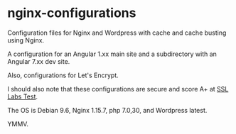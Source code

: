# nginx-configurations

Configuration files for Nginx and Wordpress with cache and cache busting using Nginx.

A configuration for an Angular 1.xx main site and a subdirectory with an Angular 7.xx dev site.

Also, configurations for Let's Encrypt.

I should also note that these configurations are secure and score A+ at [SSL Labs Test](https://www.ssllabs.com/ssltest/index.html).

The OS is Debian 9.6, Nginx 1.15.7, php 7.0,30, and Wordpress latest.

YMMV.
